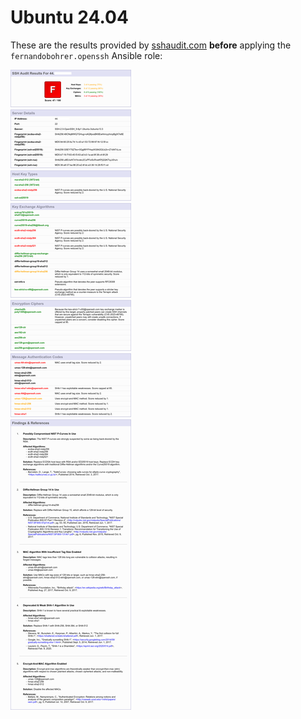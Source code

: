 # Ubuntu 24.04

These are the results provided by [sshaudit.com][01] **before** applying the `fernandobohrer.openssh` Ansible role:

![02]

[01]: https://sshaudit.com/
[02]: https://github.com/fernandobohrer/ansible-role-openssh/blob/assets/docs/ubuntu-2404-before.png?raw=true
